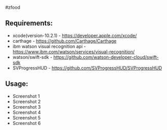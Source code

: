 #zfood

Requirements:
-------------

- xcode(version-10.2.1) - https://developer.apple.com/xcode/
- carthage - https://github.com/Carthage/Carthage
- ibm watson visual recognition api - https://www.ibm.com/watson/services/visual-recognition/
- watson/swift-sdk - https://github.com/watson-developer-cloud/swift-sdk
- SVProgressHUD - https://github.com/SVProgressHUD/SVProgressHUD


Usage:
------

- Screenshot 1
- Screenshot 2
- Screenshot 3
- Screenshot 4
- Screenshot 5
- Screenshot 6
